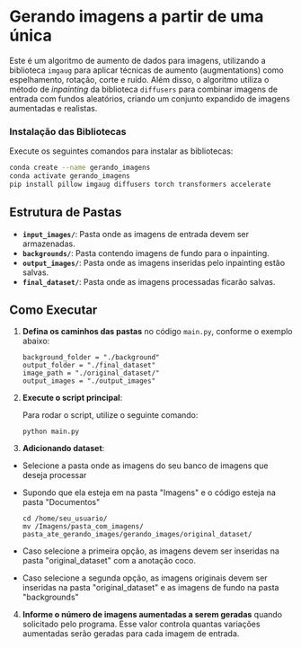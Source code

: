 
# Gerando imagens a partir de uma única

Este é um algoritmo de aumento de dados para imagens, utilizando a biblioteca `imgaug` para aplicar técnicas de aumento (augmentations) como espelhamento, rotação, corte e ruído. Além disso, o algoritmo utiliza o método de *inpainting* da biblioteca `diffusers` para combinar imagens de entrada com fundos aleatórios, criando um conjunto expandido de imagens aumentadas e realistas.

### Instalação das Bibliotecas

Execute os seguintes comandos para instalar as bibliotecas:

```bash
conda create --name gerando_imagens
conda activate gerando_imagens
pip install pillow imgaug diffusers torch transformers accelerate
```

## Estrutura de Pastas

- **`input_images/`**: Pasta onde as imagens de entrada devem ser armazenadas.
- **`backgrounds/`**: Pasta contendo imagens de fundo para o inpainting.
- **`output_images/`**: Pasta onde as imagens inseridas pelo inpainting estão salvas.
- **`final_dataset/`**: Pasta onde as imagens processadas ficarão salvas.



## Como Executar
1. **Defina os caminhos das pastas** no código `main.py`, conforme o exemplo abaixo:

    ```
    background_folder = "./background"
    output_folder = "./final_dataset"
    image_path = "./original_dataset/"
    output_images = "./output_images"
    ```

2. **Execute o script principal**:
   
   Para rodar o script, utilize o seguinte comando:
   
   ```
   python main.py
   ```


3.  **Adicionando dataset**:

 - Selecione a pasta onde as imagens do seu banco de imagens que deseja processar
 - Supondo que ela esteja em na pasta "Imagens" e o código esteja na pasta "Documentos"

  
    ```
    cd /home/seu_usuario/
    mv /Imagens/pasta_com_imagens/ pasta_ate_gerando_images/gerando_images/original_dataset/
    ```

- Caso selecione a primeira opção, as imagens devem ser inseridas na pasta "original_dataset" com a anotação coco.

- Caso selecione a segunda opção, as imagens originais devem ser inseridas na pasta "original_dataset" e as imagens de fundo na pasta "backgrounds"

4. **Informe o número de imagens aumentadas a serem geradas** quando solicitado pelo programa. Esse valor controla quantas variações aumentadas serão geradas para cada imagem de entrada.


